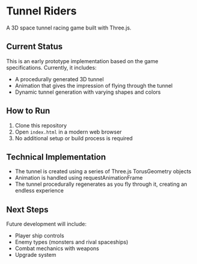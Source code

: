 # Tunnel Riders

A 3D space tunnel racing game built with Three.js.

## Current Status

This is an early prototype implementation based on the game specifications. Currently, it includes:

- A procedurally generated 3D tunnel
- Animation that gives the impression of flying through the tunnel
- Dynamic tunnel generation with varying shapes and colors

## How to Run

1. Clone this repository
2. Open `index.html` in a modern web browser
3. No additional setup or build process is required

## Technical Implementation

- The tunnel is created using a series of Three.js TorusGeometry objects
- Animation is handled using requestAnimationFrame
- The tunnel procedurally regenerates as you fly through it, creating an endless experience

## Next Steps

Future development will include:
- Player ship controls
- Enemy types (monsters and rival spaceships)
- Combat mechanics with weapons
- Upgrade system 